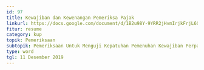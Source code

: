 ```yaml
---
id: 97
title: Kewajiban dan Kewenangan Pemeriksa Pajak
linkurl: https://docs.google.com/document/d/1B2u98Y-9YRR2jHvmIrjkFrjL6OwYDDUMrZ6Iq7j2RUQ/edit?usp=drivesdk
fitur: resume
category: kup
topik: Pemeriksaan
subtopik: Pemeriksaan Untuk Menguji Kepatuhan Pemenuhan Kewajiban Perpajakan (Sejak 1 Februari 2013)
type: word
tgl: 11 Desember 2019
---
```


